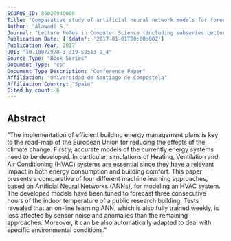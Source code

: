 ```yaml
---
SCOPUS_ID: 85020940008
Title: "Comparative study of artificial neural network models for forecasting the indoor temperature in smart buildings"
Author: "Alawadi S."
Journal: "Lecture Notes in Computer Science (including subseries Lecture Notes in Artificial Intelligence and Lecture Notes in Bioinformatics)"
Publication Date: {'$date': '2017-01-01T00:00:00Z'}
Publication Year: 2017
DOI: "10.1007/978-3-319-59513-9_4"
Source Type: "Book Series"
Document Type: "cp"
Document Type Description: "Conference Paper"
Affiliation: "Universidad de Santiago de Compostela"
Affiliation Country: "Spain"
Cited by count: 6
---
```


## Abstract
"The implementation of efficient building energy management plans is key to the road-map of the European Union for reducing the effects of the climate change. Firstly, accurate models of the currently energy systems need to be developed. In particular, simulations of Heating, Ventilation and Air Conditioning (HVAC) systems are essential since they have a relevant impact in both energy consumption and building comfort. This paper presents a comparative of four different machine learning approaches, based on Artificial Neural Networks (ANNs), for modeling an HVAC system. The developed models have been tuned to forecast three consecutive hours of the indoor temperature of a public research building. Tests revealed that an on-line learning ANN, which is also fully trained weekly, is less affected by sensor noise and anomalies than the remaining approaches. Moreover, it can be also automatically adapted to deal with specific environmental conditions."
